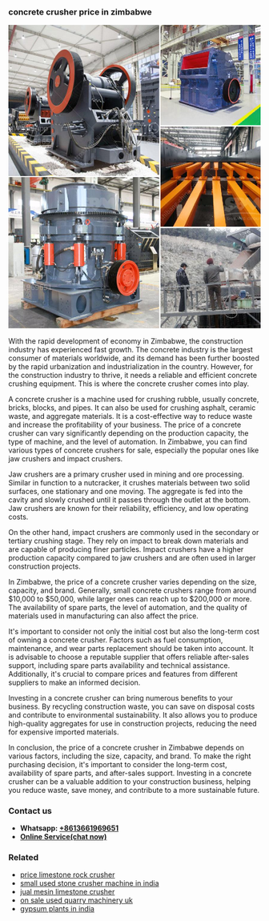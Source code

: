 <h3>concrete crusher price in zimbabwe</h3><img src='1708332633.jpg' alt=''><p>With the rapid development of economy in Zimbabwe, the construction industry has experienced fast growth. The concrete industry is the largest consumer of materials worldwide, and its demand has been further boosted by the rapid urbanization and industrialization in the country. However, for the construction industry to thrive, it needs a reliable and efficient concrete crushing equipment. This is where the concrete crusher comes into play.</p><p>A concrete crusher is a machine used for crushing rubble, usually concrete, bricks, blocks, and pipes. It can also be used for crushing asphalt, ceramic waste, and aggregate materials. It is a cost-effective way to reduce waste and increase the profitability of your business. The price of a concrete crusher can vary significantly depending on the production capacity, the type of machine, and the level of automation. In Zimbabwe, you can find various types of concrete crushers for sale, especially the popular ones like jaw crushers and impact crushers.</p><p>Jaw crushers are a primary crusher used in mining and ore processing. Similar in function to a nutcracker, it crushes materials between two solid surfaces, one stationary and one moving. The aggregate is fed into the cavity and slowly crushed until it passes through the outlet at the bottom. Jaw crushers are known for their reliability, efficiency, and low operating costs.</p><p>On the other hand, impact crushers are commonly used in the secondary or tertiary crushing stage. They rely on impact to break down materials and are capable of producing finer particles. Impact crushers have a higher production capacity compared to jaw crushers and are often used in larger construction projects.</p><p>In Zimbabwe, the price of a concrete crusher varies depending on the size, capacity, and brand. Generally, small concrete crushers range from around $10,000 to $50,000, while larger ones can reach up to $200,000 or more. The availability of spare parts, the level of automation, and the quality of materials used in manufacturing can also affect the price.</p><p>It's important to consider not only the initial cost but also the long-term cost of owning a concrete crusher. Factors such as fuel consumption, maintenance, and wear parts replacement should be taken into account. It is advisable to choose a reputable supplier that offers reliable after-sales support, including spare parts availability and technical assistance. Additionally, it's crucial to compare prices and features from different suppliers to make an informed decision.</p><p>Investing in a concrete crusher can bring numerous benefits to your business. By recycling construction waste, you can save on disposal costs and contribute to environmental sustainability. It also allows you to produce high-quality aggregates for use in construction projects, reducing the need for expensive imported materials.</p><p>In conclusion, the price of a concrete crusher in Zimbabwe depends on various factors, including the size, capacity, and brand. To make the right purchasing decision, it's important to consider the long-term cost, availability of spare parts, and after-sales support. Investing in a concrete crusher can be a valuable addition to your construction business, helping you reduce waste, save money, and contribute to a more sustainable future.</p><h3>Contact us</h3><ul><li><strong>Whatsapp:&nbsp;<a href="https://wa.me/8613661969651">+8613661969651</a></strong></li><li><a href="https://swt.shibang-china.com/?git&amp;zhl&amp;concrete crusher price in zimbabwe"><strong>Online Service(chat now)</strong></a></li></ul><h3>Related</h3><ul><li><a href='price limestone rock crusher.md'>price limestone rock crusher</a></li><li><a href='small used stone crusher machine in india.md'>small used stone crusher machine in india</a></li><li><a href='jual mesin limestone crusher.md'>jual mesin limestone crusher</a></li><li><a href='on sale used quarry machinery uk.md'>on sale used quarry machinery uk</a></li><li><a href='gypsum plants in india.md'>gypsum plants in india</a></li></ul>